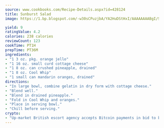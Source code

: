 ```yaml
---
source: www.cookbooks.com/Recipe-Details.aspx?id=428124
title: Sunburst Salad
image: https://1.bp.blogspot.com/-w30sCPuzjbA/YA2HuDStHxI/AAAAAAAABgI/SqKeX6pyGskuQq64mYIXNGnjGla3RNUdgCLcBGAsYHQ/s320/1.png

yield: 9
ratingValue: 4.2
calories: 238 calories
reviewCount: 123
cookTime: PT1H
prepTime: PT36M
ingredients:
- "1 3 oz. pkg. orange jello"
- "1 16 oz. small curd cottage cheese"
- "1 8 oz. can crushed pineapple, drained"
- "1 8 oz. Cool Whip"
- "1 small can mandarin oranges, drained"
directions:
- "In large bowl, combine gelatin in dry form with cottage cheese."
- "Blend well."
- "Blend in drained pineapple."
- "Fold in Cool Whip and oranges."
- "Place in serving bowl."
- "Chill before serving."
crypto:
- "Up-market British escort agency accepts Bitcoin payments in bid to boost worker safety and client anonymity."
---
```

